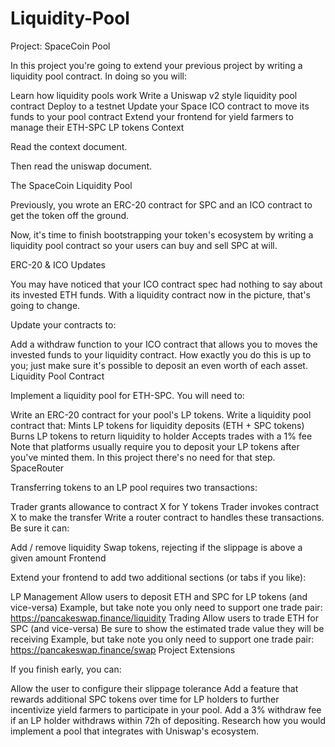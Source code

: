 # Liquidity-Pool

Project: SpaceCoin Pool

In this project you're going to extend your previous project by writing a liquidity pool contract. In doing so you will:

Learn how liquidity pools work
Write a Uniswap v2 style liquidity pool contract
Deploy to a testnet
Update your Space ICO contract to move its funds to your pool contract
Extend your frontend for yield farmers to manage their ETH-SPC LP tokens
Context

Read the context document.

Then read the uniswap document.

The SpaceCoin Liquidity Pool

Previously, you wrote an ERC-20 contract for SPC and an ICO contract to get the token off the ground.

Now, it's time to finish bootstrapping your token's ecosystem by writing a liquidity pool contract so your users can buy and sell SPC at will.

ERC-20 & ICO Updates

You may have noticed that your ICO contract spec had nothing to say about its invested ETH funds. With a liquidity contract now in the picture, that's going to change.

Update your contracts to:

Add a withdraw function to your ICO contract that allows you to moves the invested funds to your liquidity contract. How exactly you do this is up to you; just make sure it's possible to deposit an even worth of each asset.
Liquidity Pool Contract

Implement a liquidity pool for ETH-SPC. You will need to:

Write an ERC-20 contract for your pool's LP tokens.
Write a liquidity pool contract that:
Mints LP tokens for liquidity deposits (ETH + SPC tokens)
Burns LP tokens to return liquidity to holder
Accepts trades with a 1% fee
Note that platforms usually require you to deposit your LP tokens after you've minted them. In this project there's no need for that step.
SpaceRouter

Transferring tokens to an LP pool requires two transactions:

Trader grants allowance to contract X for Y tokens
Trader invokes contract X to make the transfer
Write a router contract to handles these transactions. Be sure it can:

Add / remove liquidity
Swap tokens, rejecting if the slippage is above a given amount
Frontend

Extend your frontend to add two additional sections (or tabs if you like):

LP Management
Allow users to deposit ETH and SPC for LP tokens (and vice-versa)
Example, but take note you only need to support one trade pair: https://pancakeswap.finance/liquidity
Trading
Allow users to trade ETH for SPC (and vice-versa)
Be sure to show the estimated trade value they will be receiving
Example, but take note you only need to support one trade pair: https://pancakeswap.finance/swap
Project Extensions

If you finish early, you can:

Allow the user to configure their slippage tolerance
Add a feature that rewards additional SPC tokens over time for LP holders to further incentivize yield farmers to participate in your pool.
Add a 3% withdraw fee if an LP holder withdraws within 72h of depositing.
Research how you would implement a pool that integrates with Uniswap's ecosystem.